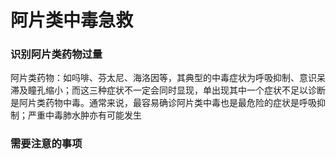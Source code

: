 # 阿片类中毒急救
### 识别阿片类药物过量
阿片类药物：如吗啡、芬太尼、海洛因等，其典型的中毒症状为呼吸抑制、意识呆滞及瞳孔缩小；而这三种症状不一定会同时显现，单出现其中一个症状不足以诊断是阿片类药物中毒。通常来说，最容易确诊阿片类中毒也是最危险的症状是呼吸抑制；严重中毒肺水肿亦有可能发生
### 需要注意的事项
